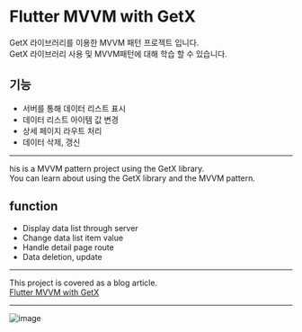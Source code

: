 # Flutter MVVM with GetX

GetX 라이브러리를 이용한 MVVM 패턴 프로젝트 입니다.<br/>
GetX 라이브러리 사용 및 MVVM패턴에 대해 학습 할 수 있습니다.

## 기능

- 서버를 통해 데이터 리스트 표시
- 데이터 리스트 아이템 값 변경
- 상세 페이지 라우트 처리
- 데이터 삭제, 갱신

***

his is a MVVM pattern project using the GetX library.<br/>
You can learn about using the GetX library and the MVVM pattern.

## function

- Display data list through server
- Change data list item value
- Handle detail page route
- Data deletion, update

***

This project is covered as a blog article.<br/>
[Flutter MVVM with GetX](https://blog.arong.info/flutter/2022/12/15/Flutter-Flutter-MVVM-with-GetX.html)

***

![image](https://user-images.githubusercontent.com/13028129/207785789-7a51c7cb-7647-4f8d-993a-888a18e799b7.png)
